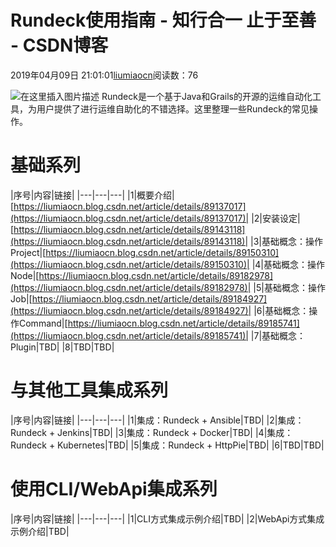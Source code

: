 
# Rundeck使用指南 - 知行合一 止于至善 - CSDN博客

2019年04月09日 21:01:01[liumiaocn](https://me.csdn.net/liumiaocn)阅读数：76


![在这里插入图片描述](https://img-blog.csdnimg.cn/20190409100425435.jpg?x-oss-process=image/watermark,type_ZmFuZ3poZW5naGVpdGk,shadow_10,text_aHR0cHM6Ly9saXVtaWFvY24uYmxvZy5jc2RuLm5ldA==,size_16,color_FFFFFF,t_70)
Rundeck是一个基于Java和Grails的开源的运维自动化工具，为用户提供了进行运维自助化的不错选择。这里整理一些Rundeck的常见操作。
[
](https://img-blog.csdnimg.cn/20190409100425435.jpg?x-oss-process=image/watermark,type_ZmFuZ3poZW5naGVpdGk,shadow_10,text_aHR0cHM6Ly9saXVtaWFvY24uYmxvZy5jc2RuLm5ldA==,size_16,color_FFFFFF,t_70)
# 基础系列
[
](https://img-blog.csdnimg.cn/20190409100425435.jpg?x-oss-process=image/watermark,type_ZmFuZ3poZW5naGVpdGk,shadow_10,text_aHR0cHM6Ly9saXVtaWFvY24uYmxvZy5jc2RuLm5ldA==,size_16,color_FFFFFF,t_70)|序号|内容|链接|
|---|---|---|
|1|概要介绍|[https://liumiaocn.blog.csdn.net/article/details/89137017](https://liumiaocn.blog.csdn.net/article/details/89137017)|
|2|安装设定|[https://liumiaocn.blog.csdn.net/article/details/89143118](https://liumiaocn.blog.csdn.net/article/details/89143118)|
|3|基础概念：操作Project|[https://liumiaocn.blog.csdn.net/article/details/89150310](https://liumiaocn.blog.csdn.net/article/details/89150310)|
|4|基础概念：操作Node|[https://liumiaocn.blog.csdn.net/article/details/89182978](https://liumiaocn.blog.csdn.net/article/details/89182978)|
|5|基础概念：操作Job|[https://liumiaocn.blog.csdn.net/article/details/89184927](https://liumiaocn.blog.csdn.net/article/details/89184927)|
|6|基础概念：操作Command|[https://liumiaocn.blog.csdn.net/article/details/89185741](https://liumiaocn.blog.csdn.net/article/details/89185741)|
|7|基础概念：Plugin|TBD|
|8|TBD|TBD|
# 与其他工具集成系列
[
](https://img-blog.csdnimg.cn/20190409100425435.jpg?x-oss-process=image/watermark,type_ZmFuZ3poZW5naGVpdGk,shadow_10,text_aHR0cHM6Ly9saXVtaWFvY24uYmxvZy5jc2RuLm5ldA==,size_16,color_FFFFFF,t_70)|序号|内容|链接|
|---|---|---|
|1|集成：Rundeck + Ansible|TBD|
|2|集成：Rundeck + Jenkins|TBD|
|3|集成：Rundeck + Docker|TBD|
|4|集成：Rundeck + Kubernetes|TBD|
|5|集成：Rundeck + HttpPie|TBD|
|6|TBD|TBD|
# 使用CLI/WebApi集成系列
[
](https://img-blog.csdnimg.cn/20190409100425435.jpg?x-oss-process=image/watermark,type_ZmFuZ3poZW5naGVpdGk,shadow_10,text_aHR0cHM6Ly9saXVtaWFvY24uYmxvZy5jc2RuLm5ldA==,size_16,color_FFFFFF,t_70)|序号|内容|链接|
|---|---|---|
|1|CLI方式集成示例介绍|TBD|
|2|WebApi方式集成示例介绍|TBD|
[
            ](https://img-blog.csdnimg.cn/20190409100425435.jpg?x-oss-process=image/watermark,type_ZmFuZ3poZW5naGVpdGk,shadow_10,text_aHR0cHM6Ly9saXVtaWFvY24uYmxvZy5jc2RuLm5ldA==,size_16,color_FFFFFF,t_70)

